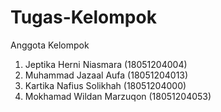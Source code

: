 # Tugas-Kelompok
Anggota Kelompok
1. Jeptika Herni Niasmara   (18051204004)
2. Muhammad Jazaal Aufa    (18051204013)
3. Kartika Nafius Solikhah  (18051204000)
4. Mokhamad Wildan Marzuqon (18051204053)
